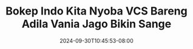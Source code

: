 --- 
title: "Bokep Indo Kita Nyoba VCS Bareng Adila Vania Jago Bikin Sange"
description: "streaming  video bokep Bokep Indo Kita Nyoba VCS Bareng Adila Vania Jago Bikin Sange     new"
date: 2024-09-30T10:45:53-08:00
file_code: "g798bliy7g49"
draft: false
cover: "7wg05w6fok84lcry.jpg"
tags: ["Bokep", "Indo", "Kita", "Nyoba", "VCS", "Bareng", "Adila", "Vania", "Jago", "Bikin", "Sange", "bokep-indo", "bokep-viral", "bokep-ig"]
length: 314
fld_id: "1483099"
foldername: "Adila vania telegram"
categories: ["Adila vania telegram"]
views: 0
---